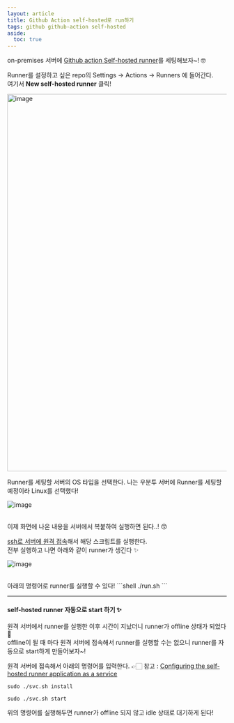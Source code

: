 ```yaml
---
layout: article
title: Github Action self-hosted로 run하기
tags: github github-action self-hosted
aside:
  toc: true
---
```


on-premises 서버에 [Github action Self-hosted runner](https://docs.github.com/en/actions/learn-github-actions/understanding-github-actions)를 세팅해보자~! 🤓

Runner를 설정하고 싶은 repo의 Settings -> Actions -> Runners 에 들어간다. <br>
여기서 **New self-hosted runner** 클릭! 

<img width="866" alt="image" src="https://user-images.githubusercontent.com/60612551/230701976-623d5e0e-280b-442a-bdb5-b2c5fe1953d5.png">

Runner를 세팅할 서버의 OS 타입을 선택한다. 나는 우분투 서버에 Runner를 세팅할 예정이라 Linux를 선택했다!

![image](https://user-images.githubusercontent.com/60612551/230702262-cb31ae49-2b1e-4291-a0dc-3ef683cd817c.png)

<br>
이제 화면에 나온 내용을 서버에서 복붙하여 실행하면 된다..! 😙

[ssh로 서버에 원격 접속](https://2cong.github.io/2022/05/16/ssh_server_connect.html)해서 해당 스크립트를 실행한다. <br>
전부 실행하고 나면 아래와 같이 runner가 생긴다 ✨

![image](https://user-images.githubusercontent.com/60612551/230703985-a5bcf30b-8db2-4208-ad16-0050b75e667d.png)

<br>
아래의 명령어로 runner를 실행할 수 있다!
```shell
./run.sh
```

---

#### self-hosted runner 자동으로 start 하기 ✨

원격 서버에서 runner를 실행한 이후 시간이 지났더니 runner가 offline 상태가 되었다 🙊 <br>
offline이 될 때 마다 원격 서버에 접속해서 runner를 실행할 수는 없으니 runner를 자동으로 start하게 만들어보자~! 

원격 서버에 접속해서 아래의 명령어를 입력한다. 👉🏻 참고 : [Configuring the self-hosted runner application as a service](https://docs.github.com/en/actions/hosting-your-own-runners/configuring-the-self-hosted-runner-application-as-a-service)
```shell
sudo ./svc.sh install

sudo ./svc.sh start
```

위의 명령어를 실행해두면 runner가 offline 되지 않고 idle 상태로 대기하게 된다! 

<br>